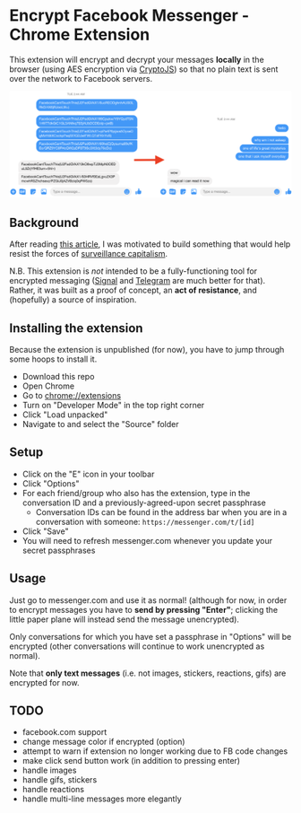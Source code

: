# Encrypt Facebook Messenger - Chrome Extension

This extension will encrypt and decrypt your messages **locally** in the browser (using AES encryption via [CryptoJS](https://github.com/brix/crypto-js)) so that no plain text is sent over the network to Facebook servers.

![example](./encrypt-example.png)

## Background

After reading [this article](https://www.nytimes.com/2020/01/24/opinion/sunday/surveillance-capitalism.html), I was motivated to build something
that would help resist the forces of [surveillance capitalism](https://en.wikipedia.org/wiki/Surveillance_capitalism).

N.B. This extension is _not_ intended to be a fully-functioning tool for encrypted messaging ([Signal](https://signal.org/) and [Telegram](https://telegram.org/) are much better for that). Rather, it was built as a proof of concept, an **act of resistance**, and (hopefully) a source of inspiration.

## Installing the extension

Because the extension is unpublished (for now), you have to jump through some hoops to install it.

- Download this repo
- Open Chrome
- Go to [chrome://extensions](chrome://extensions)
- Turn on "Developer Mode" in the top right corner
- Click "Load unpacked"
- Navigate to and select the "Source" folder

## Setup

- Click on the "E" icon in your toolbar
- Click "Options"
- For each friend/group who also has the extension, type in the conversation ID and a previously-agreed-upon secret passphrase
  - Conversation IDs can be found in the address bar when you are in a conversation with someone: `https://messenger.com/t/[id]`
- Click "Save"
- You will need to refresh messenger.com whenever you update your secret passphrases

## Usage

Just go to messenger.com and use it as normal! (although for now, in order to encrypt messages you have to **send by pressing "Enter"**; clicking the little paper plane will instead send the message unencrypted).

Only conversations for which you have set a passphrase in "Options" will be encrypted (other conversations will continue to work unencrypted as normal).

Note that **only text messages** (i.e. not images, stickers, reactions, gifs) are encrypted for now.

## TODO

- facebook.com support
- change message color if encrypted (option)
- attempt to warn if extension no longer working due to FB code changes
- make click send button work (in addition to pressing enter)
- handle images
- handle gifs, stickers
- handle reactions
- handle multi-line messages more elegantly
